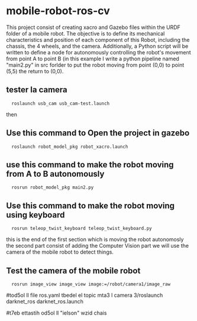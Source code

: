 # mobile-robot-ros-cv
This project consist of creating xacro and Gazebo files within the URDF folder of a mobile robot. The objective is to define its mechanical characteristics and position of each component of this Robot, including the chassis, the 4 wheels, and the camera. Additionally, a Python script will be written to define a node for autonomously controlling the robot's movement from point A to point B (in this example I write a python pipeline named "main2.py" in src forlder to put the robot moving from point (0,0) to point (5,5) the return to (0,0).
## tester la camera  

      roslaunch usb_cam usb_cam-test.launch

then 
## Use this command to Open the project in gazebo
  
      roslaunch robot_model_pkg robot_xacro.launch  
      
## use this command to make the robot moving from A to B autonomously
      
      rosrun robot_model_pkg main2.py  

## Use this command to make the robot moving using keyboard

      rosrun teleop_twist_keyboard teleop_twist_keyboard.py

this is the end of the first section which is moving the robot autonomosly the second part consist of adding the Computer Vision part we will use the camera of the mobile robot to detect things. 

## Test the camera of the mobile robot

      rosrun image_view image_view image:=/robot/camera1/image_raw

#tod5ol ll file ros.yaml tbedel el topic mta3 l camera
3/roslaunch darknet_ros darknet_ros.launch

#t7eb ettastih od5ol ll "ielson" wzid chais
